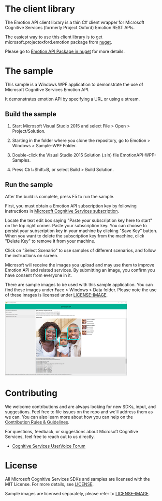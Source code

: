 The client library
==================

The Emotion API client library is a thin C\# client wrapper for Microsoft Cognitive Services (formerly Project Oxford) Emotion
REST APIs.  

The easiest way to use this client library is to get microsoft.projectoxford.emotion package from [nuget](<http://nuget.org>).

Please go to [Emotion API Package in nuget](https://www.nuget.org/packages/Microsoft.ProjectOxford.Emotion/) for more details.

The sample
==========

This sample is a Windows WPF application to demonstrate the use of Microsoft Cognitive Services Emotion API.

It demonstrates emotion API by specifying a URL or using a stream.

Build the sample
----------------

1.  Start Microsoft Visual Studio 2015 and select File \> Open \>
    Project/Solution.

2.  Starting in the folder where you clone the repository, go to Emotion \> Windows
    \> Sample-WPF Folder.

3.  Double-click the Visual Studio 2015 Solution (.sln) file
    EmotionAPI-WPF-Samples.

4.  Press Ctrl+Shift+B, or select Build \> Build Solution.

Run the sample
--------------

After the build is complete, press F5 to run the sample.

First, you must obtain a Emotion API subscription key by following instructions in [Microsoft Cognitive Services subscription](<https://www.microsoft.com/cognitive-services/en-us/sign-up>).

Locate the text edit box saying "Paste your subscription key here to start" on
the top right corner. Paste your subscription key. You can choose to persist
your subscription key in your machine by clicking "Save Key" button. When you
want to delete the subscription key from the machine, click "Delete Key" to
remove it from your machine.

Click on "Select Scenario" to use samples of different scenarios, and
follow the instructions on screen.

Microsoft will receive the images you upload and may use them to improve Emotion
API and related services. By submitting an image, you confirm you have consent
from everyone in it.

There are sample images to be used with this sample application. You can find these images under Face \> Windows \> Data folder. Please note the use of these images is licensed under [LICENSE-IMAGE](</LICENSE-IMAGE.md>).

<img src="SampleScreenshots/SampleRunning.png" width="80%"/>

Contributing
============
We welcome contributions and are always looking for new SDKs, input, and
suggestions. Feel free to file issues on the repo and we'll address them as we can. You can also learn more about how you can help on the [Contribution
Rules & Guidelines](</CONTRIBUTING.md>).

For questions, feedback, or suggestions about Microsoft Cognitive Services, feel free to reach out to us directly.

-   [Cognitive Services UserVoice Forum](<https://cognitive.uservoice.com>)

License
=======

All Microsoft Cognitive Services SDKs and samples are licensed with the MIT License. For more details, see
[LICENSE](</LICENSE.md>).

Sample images are licensed separately, please refer to [LICENSE-IMAGE](</LICENSE-IMAGE.md>).
